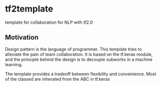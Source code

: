 # tf2template
template for collaboration for NLP with tf2.0 

## Motivation
Design pattern is the language of programmer. This template tries to alleviate the pain of team collaboration. 
It is based on the tf.keras module, and the principle behind the design is to decouple subworks in a machine learning.

The template provides a tradeoff between flexibility and convenience. Most of the classed are inherated from the ABC in tf.keras
